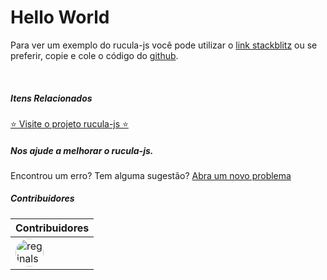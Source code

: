 # Hello World
Para ver um exemplo do rucula-js você pode utilizar o [link stackblitz](https://stackblitz.com/edit/vitejs-vite-cd4kxf?file=index.html&terminal=dev)
 ou se preferir, copie e cole o código do [github](https://github.com/rucula-js/rucula-js/blob/main/docs/docs/exemples/hello-world.html).
 
 <br>

##### Itens Relacionados

<a href="https://github.com/rucula-js/rucula-js">⭐ Visite o projeto rucula-js ⭐</a>

<div class="rucula-info">
    <h5>Nos ajude a melhorar o rucula-js.</h5>
    Encontrou um erro? Tem alguma sugestão?  <a href="https://github.com/rucula-js/rucula-js/issues">Abra um novo problema</a><br>    
</div>

##### Contribuidores

|Contribuidores|
|-|
|<a href="https://github.com/reginaldo-marinho"><img width="45px" height="45px" style="border-radius:30px" alt="reginalso-marinho" title="TheLarkInn" src="https://avatars.githubusercontent.com/u/60780631?v=4"></a>|
